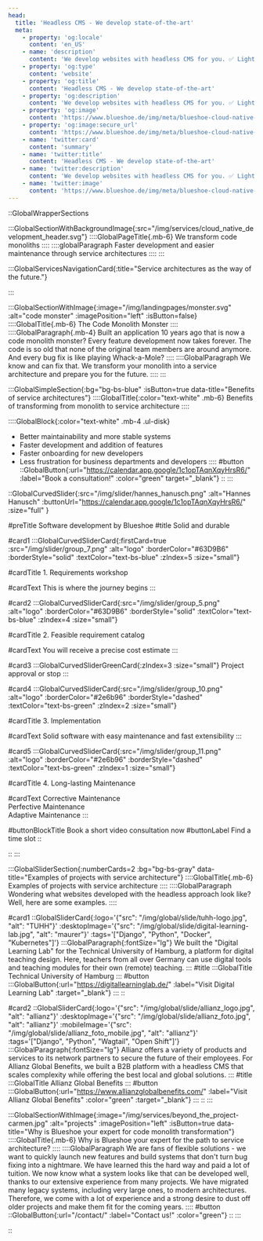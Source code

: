```yaml
---
head:
  title: 'Headless CMS - We develop state-of-the-art'
  meta:
    - property: 'og:locale'
      content: 'en_US'
    - name: 'description'
      content: 'We develop websites with headless CMS for you. ✅ Lightning fast ✅ Robust ✅ Scalable ✅ Easily extensible. Learn more now!'
    - property: 'og:type'
      content: 'website'
    - property: 'og:title'
      content: 'Headless CMS - We develop state-of-the-art'
    - property: 'og:description'
      content: 'We develop websites with headless CMS for you. ✅ Lightning fast ✅ Robust ✅ Scalable ✅ Easily extensible. Learn more now!'
    - property: 'og:image'
      content: 'https://www.blueshoe.de/img/meta/blueshoe-cloud-native-devlopment.png'
    - property: 'og:image:secure_url'
      content: 'https://www.blueshoe.de/img/meta/blueshoe-cloud-native-devlopment.png'
    - name: 'twitter:card'
      content: 'summary'
    - name: 'twitter:title'
      content: 'Headless CMS - We develop state-of-the-art'
    - name: 'twitter:description'
      content: 'We develop websites with headless CMS for you. ✅ Lightning fast ✅ Robust ✅ Scalable ✅ Easily extensible. Learn more now!'
    - name: 'twitter:image'
      content: 'https://www.blueshoe.de/img/meta/blueshoe-cloud-native-devlopment.png'
---
```


::GlobalWrapperSections

:::GlobalSectionWithBackgroundImage{:src="/img/services/cloud_native_development_header.svg"}
::::GlobalPageTitle{.mb-6}
We transform code monoliths
::::
::::globalParagraph
Faster development and easier maintenance through service architectures
::::
:::

:::GlobalServicesNavigationCard{:title="Service architectures as the way of the future."}

:::

:::GlobalSectionWithImage{:image="/img/landingpages/monster.svg" :alt="code monster" :imagePosition="left" :isButton=false}
::::GlobalTitle{.mb-6}
The Code Monolith Monster
::::
::::GlobalParagraph{.mb-4}
Built an application 10 years ago that is now a code monolith monster? Every feature development now takes forever. The code is so old that none of the original team members are around anymore. And every bug fix is like playing Whack-a-Mole?
::::
::::GlobalParagraph
We know and can fix that. We transform your monolith into a service architecture and prepare you for the future.
::::
:::

:::GlobalSimpleSection{:bg="bg-bs-blue" :isButton=true data-title="Benefits of service architectures"}
::::GlobalTitle{:color="text-white" .mb-6}
Benefits of transforming from monolith to service architecture
::::

::::GlobalBlock{:color="text-white" .mb-4 .ul-disk}
- Better maintainability and more stable systems
- Faster development and addition of features
- Faster onboarding for new developers
- Less frustration for business departments and developers
::::
#button
::GlobalButton{:url="https://calendar.app.google/1c1opTAqnXqyHrsR6/" :label="Book a consultation!" :color="green" target="_blank"}
::
:::

::GlobalCurvedSlider{:src="/img/slider/hannes_hanusch.png" :alt="Hannes Hanusch" :buttonUrl="https://calendar.app.google/1c1opTAqnXqyHrsR6/" :size="full" }

#preTitle
Software development by Blueshoe
#title
Solid and durable

#card1
:::GlobalCurvedSliderCard{:firstCard=true :src="/img/slider/group_7.png" :alt="logo" :borderColor="#63D9B6" :borderStyle="solid" :textColor="text-bs-blue" :zIndex=5 :size="small"}

#cardTitle
<span>1.</span> Requirements workshop

#cardText
This is where the journey begins
:::

#card2
:::GlobalCurvedSliderCard{:src="/img/slider/group_5.png" :alt="logo" :borderColor="#63D9B6" :borderStyle="solid" :textColor="text-bs-blue" :zIndex=4 :size="small"}

#cardTitle
<span>2.</span> Feasible requirement catalog

#cardText
You will receive a precise cost estimate
:::

#card3
:::GlobalCurvedSliderGreenCard{:zIndex=3 :size="small"}
Project approval or stop
:::

#card4
:::GlobalCurvedSliderCard{:src="/img/slider/group_10.png" :alt="logo" :borderColor="#2e6b96" :borderStyle="dashed" :textColor="text-bs-green" :zIndex=2 :size="small"}

#cardTitle
<span>3.</span> Implementation

#cardText
Solid software with easy maintenance and fast extensibility
:::

#card5
:::GlobalCurvedSliderCard{:src="/img/slider/group_11.png" :alt="logo" :borderColor="#2e6b96" :borderStyle="dashed" :textColor="text-bs-green" :zIndex=1 :size="small"}

#cardTitle
<span>4.</span> Long-lasting Maintenance

#cardText
Corrective Maintenance </br> Perfective Maintenance </br> Adaptive Maintenance
:::

#buttonBlockTitle
Book a short video consultation now
#buttonLabel
Find a time slot
::


::
:::



:::GlobalSliderSection{:numberCards=2 :bg="bg-bs-gray" data-title="Examples of projects with service architecture"}
::::GlobalTitle{.mb-6}
Examples of projects with service architecture
::::
::::GlobalParagraph
Wondering what websites developed with the headless approach look like? Well, here are some examples.
::::

#card1
::GlobalSliderCard{:logo='{"src": "/img/global/slide/tuhh-logo.jpg", "alt": "TUHH"}' :desktopImage='{"src": "/img/global/slide/digital-learning-lab.jpg", "alt": "maurer"}' :tags='["Django", "Python", "Docker", "Kubernetes"]'}
:::GlobalParagraph{:fontSize="lg"}
We built the "Digital Learning Lab" for the Technical University of Hamburg, a platform for digital teaching design. Here, teachers from all over Germany can use digital tools and teaching modules for their own (remote) teaching.
:::
#title
:::GlobalTitle
Technical University of Hamburg
:::
#button
:::GlobalButton{:url="https://digitallearninglab.de/" :label="Visit Digital Learning Lab" :target="_blank"}
:::
::

#card2
::GlobalSliderCard{:logo='{"src": "/img/global/slide/allianz_logo.jpg", "alt": "allianz"}' :desktopImage='{"src": "/img/global/slide/allianz_foto.jpg", "alt": "allianz"}' :mobileImage='{"src": "/img/global/slide/allianz_foto_mobile.jpg", "alt": "allianz"}' :tags='["Django", "Python", "Wagtail", "Open Shift"]'}
:::GlobalParagraph{:fontSize="lg"}
Allianz offers a variety of products and services to its network partners to secure the future of their employees. For Allianz Global Benefits, we built a B2B platform with a headless CMS that scales complexity while offering the best local and global solutions.
:::
#title
:::GlobalTitle
Allianz Global Benefits
:::
#button
:::GlobalButton{:url="https://www.allianzglobalbenefits.com/" :label="Visit Allianz Global Benefits" :color="green" :target="_blank"}
:::
::
:::

:::GlobalSectionWithImage{:image="/img/services/beyond_the_project-carmen.jpg" :alt="projects" :imagePosition="left" :isButton=true data-title="Why is Blueshoe your expert for code monolith transformation"}
::::GlobalTitle{.mb-6}
Why is Blueshoe your expert for the path to service architecture?
::::
::::GlobalParagraph
We are fans of flexible solutions - we want to quickly launch new features and build systems that don't turn bug fixing into a nightmare. We have learned this the hard way and paid a lot of tuition. We now know what a system looks like that can be developed well, thanks to our extensive experience from many projects. We have migrated many legacy systems, including very large ones, to modern architectures. Therefore, we come with a lot of experience and a strong desire to dust off older projects and make them fit for the coming years.
::::
#button
::GlobalButton{:url="/contact/" :label="Contact us!" :color="green"}
::
:::

::